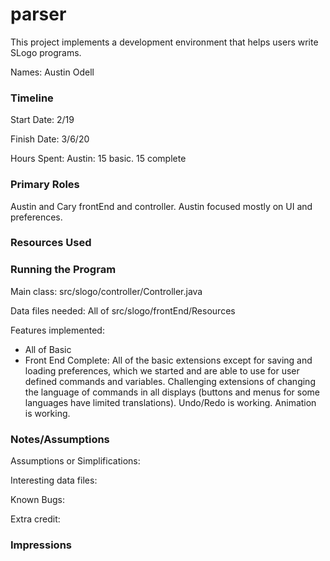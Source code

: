 parser
====

This project implements a development environment that helps users write SLogo programs.

Names: Austin Odell 


### Timeline

Start Date: 2/19

Finish Date: 3/6/20

Hours Spent: Austin: 15 basic. 15 complete

### Primary Roles
Austin and Cary frontEnd and controller. Austin focused mostly on UI and preferences. 

### Resources Used


### Running the Program

Main class: src/slogo/controller/Controller.java

Data files needed: All of src/slogo/frontEnd/Resources

Features implemented:
- All of Basic
- Front End Complete: All of the basic extensions except for saving and loading preferences, which we 
started and are able to use for user defined commands and variables. Challenging extensions of changing
the language of commands in all displays (buttons and menus for some languages have limited translations).
Undo/Redo is working. Animation is working. 


### Notes/Assumptions

Assumptions or Simplifications: 

Interesting data files:

Known Bugs:

Extra credit:


### Impressions

